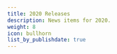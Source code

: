 ```yaml
---
title: 2020 Releases
description: News items for 2020.
weight: 8
icon: bullhorn
list_by_publishdate: true
---
```

